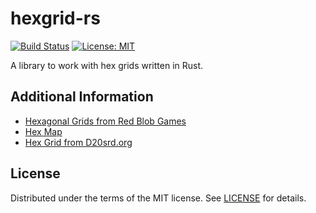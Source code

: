 # hexgrid-rs

[![Build Status](https://api.travis-ci.org/markcol/hexgrid-rs.svg)](https://travis-ci.org/markcol/hexgrid-rs)
[![License: MIT](https://img.shields.io/github/license/markcol/hexgrid-rs.svg)](#license)

A library to work with hex grids written in Rust.

## Additional Information

* [Hexagonal Grids from Red Blob Games](https://www.redblobgames.com/grids/hexagons/)
* [Hex Map](https://en.wikipedia.org/wiki/Hex_map)
* [Hex Grid from D20srd.org](http://www.d20srd.org/srd/variant/adventuring/hexGrid.htm)

## License
Distributed under the terms of the MIT license. See [LICENSE](LICENSE) for details.
